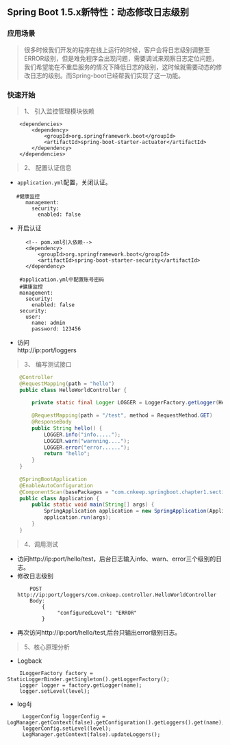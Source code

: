 Spring Boot 1.5.x新特性：动态修改日志级别 
---
### 应用场景
> 很多时候我们开发的程序在线上运行的时候，客户会将日志级别调整至ERROR级别，但是难免程序会出现问题，需要调试来观察日志定位问题，  
> 我们希望能在不重启服务的情况下降低日志的级别，这时候就需要动态的修改日志的级别。而Spring-boot已经帮我们实现了这一功能。

### 快速开始
> 1、 引入监控管理模块依赖
```
    <dependencies>
        <dependency>
            <groupId>org.springframework.boot</groupId>
            <artifactId>spring-boot-starter-actuator</artifactId>
        </dependency>
    </dependencies>
```
> 2、 配置认证信息
  * ```application.yml```配置，关闭认证。
  ```
     #健康监控
        management:
          security:
            enabled: false
  ```
  * 开启认证  
  ```
        <!-- pom.xml引入依赖-->
        <dependency>
            <groupId>org.springframework.boot</groupId>
            <artifactId>spring-boot-starter-security</artifactId>
        </dependency>

 ```
 
```
    #application.yml中配置账号密码
    #健康监控
    management:
      security:
        enabled: false
    security:
      user:
        name: admin
        password: 123456

```
   * 访问  
   http://ip:port/loggers
 
> 3、 编写测试接口
```java
    @Controller
    @RequestMapping(path = "hello")
    public class HelloWorldController {
    
        private static final Logger LOGGER = LoggerFactory.getLogger(HelloWorldController.class);
    
        @RequestMapping(path = "/test", method = RequestMethod.GET)
        @ResponseBody
        public String hello() {
            LOGGER.info("info.....");
            LOGGER.warn("warnning....");
            LOGGER.error("error......");
            return "hello";
        }
    }
    
    @SpringBootApplication
    @EnableAutoConfiguration
    @ComponentScan(basePackages = "com.cnkeep.springboot.chapter1.section1.*")
    public class Application {
        public static void main(String[] args) {
            SpringApplication application = new SpringApplication(Application.class);
            application.run(args);
        }
    }

```
> 4、调用测试    
* 访问http://ip:port/hello/test，后台日志输入info、warn、error三个级别的日志。  
* 修改日志级别  
    ```
        POST http://ip:port/loggers/com.cnkeep.controller.HelloWorldController
        Body:
            {
                 "configuredLevel": "ERROR"
            }
    ```
* 再次访问http://ip:port/hello/test,后台只输出error级别日志。  

> 5、核心原理分析
* Logback  
```
    ILoggerFactory factory = StaticLoggerBinder.getSingleton().getLoggerFactory();
    Logger logger = factory.getLogger(name);
    logger.setLevel(level);

```   
* log4j  
```
     LoggerConfig loggerConfig = LogManager.getContext(false).getConfiguration().getLoggers().get(name);
     loggerConfig.setLevel(level);
     LogManager.getContext(false).updateLoggers();

```
    